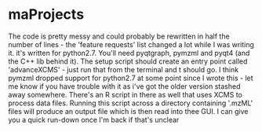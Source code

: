 # maProjects

The code is pretty messy and could probably be rewritten in half the number of lines - the 'feature requests' list changed a lot while I was writing it. it's written for python2.7. You'll need pyqtgraph, pymzml and pyqt4 (and the C++ lib behind it). The setup script should create an entry point called 'advanceXCMS' - just run that from the terminal and t should go. I think pymzml dropped support for python2.7 at some point since I wrote this - let me know if you have trouble with it as i've got the older version stashed away somewhere. There's an R script in there as well that uses XCMS to process data files. Running this script across a directory containing '.mzML' files will produce an output file which is then read into thee GUI. I can give you a quick run-down once I'm back if that's unclear
